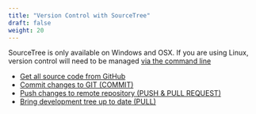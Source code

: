```yaml
---
title: "Version Control with SourceTree"
draft: false
weight: 20
---
```


SourceTree is only available on Windows and OSX. If you are using Linux, version control will need to be managed [via the command line](/contribute/cli/)

* [Get all source code from GitHub](/contribute/sourcetree/getsource)
* [Commit changes to GIT (COMMIT)](/contribute/sourcetree/commit)
* [Push changes to remote repository (PUSH & PULL REQUEST)](/contribute/sourcetree/pushandpullrequest)
* [Bring development tree up to date (PULL)](/contribute/sourcetree/bringuptodate)

